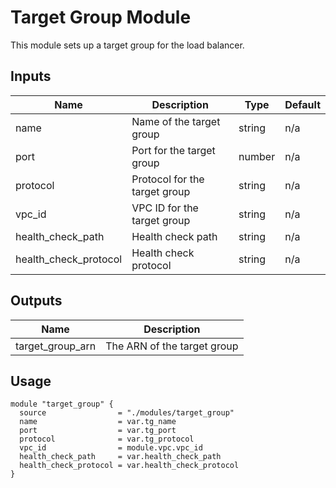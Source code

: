 # Target Group Module
This module sets up a target group for the load balancer.

## Inputs

| Name                  | Description                       | Type   | Default |
|-----------------------|-----------------------------------|--------|---------|
| name                  | Name of the target group          | string | n/a     |
| port                  | Port for the target group         | number | n/a     |
| protocol              | Protocol for the target group     | string | n/a     |
| vpc_id                | VPC ID for the target group       | string | n/a     |
| health_check_path     | Health check path                 | string | n/a     |
| health_check_protocol | Health check protocol             | string | n/a     |

## Outputs

| Name               | Description                      |
|--------------------|----------------------------------|
| target_group_arn   | The ARN of the target group      |

## Usage

```hcl
module "target_group" {
  source                = "./modules/target_group"
  name                  = var.tg_name
  port                  = var.tg_port
  protocol              = var.tg_protocol
  vpc_id                = module.vpc.vpc_id
  health_check_path     = var.health_check_path
  health_check_protocol = var.health_check_protocol
}
